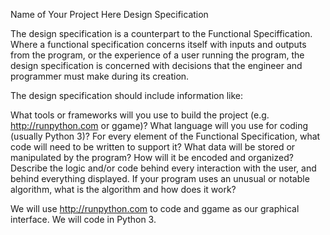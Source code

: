 Name of Your Project Here
Design Specification

The design specification is a counterpart to the Functional Speciffication. Where a functional specification concerns itself with inputs and outputs from the program, or the experience of a user running the program, the design specification is concerned with decisions that the engineer and programmer must make during its creation.

The design specification should include information like:

What tools or frameworks will you use to build the project (e.g. http://runpython.com or ggame)?
What language will you use for coding (usually Python 3)?
For every element of the Functional Specification, what code will need to be written to support it?
What data will be stored or manipulated by the program? How will it be encoded and organized?
Describe the logic and/or code behind every interaction with the user, and behind everything displayed.
If your program uses an unusual or notable algorithm, what is the algorithm and how does it work?

We will use http://runpython.com to code and ggame as our graphical interface. We will code in Python 3. 
